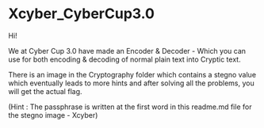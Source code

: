 # Xcyber_CyberCup3.0

Hi!

We at Cyber Cup 3.0 have made an Encoder & Decoder - Which you can use for both encoding & decoding of normal plain text into Cryptic text.

There is an image in the Cryptography folder which contains a stegno value which eventually leads to more hints and after solving all the problems, you will get the actual flag.


(Hint : The passphrase is written at the first word in this readme.md file for the stegno image - Xcyber)
